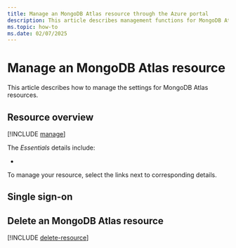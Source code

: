 ```yaml
---
title: Manage an MongoDB Atlas resource through the Azure portal
description: This article describes management functions for MongoDB Atlas on the Azure portal.
ms.topic: how-to
ms.date: 02/07/2025
---
```


# Manage an MongoDB Atlas resource

This article describes how to manage the settings for MongoDB Atlas resources.

## Resource overview 

[!INCLUDE [manage](../includes/manage.md)]

<!--:::image type="content" source="media/manage/resource-overview.png" alt-text="A screenshot of an MongoDB Atlas resource in the Azure portal with the overview displayed in the working pane." lightbox="media/manage/resource-overview.png":::--->

The *Essentials* details include:

- 

To manage your resource, select the links next to corresponding details.

## Single sign-on


## Delete an MongoDB Atlas resource

[!INCLUDE [delete-resource](../includes/delete-resource.md)]